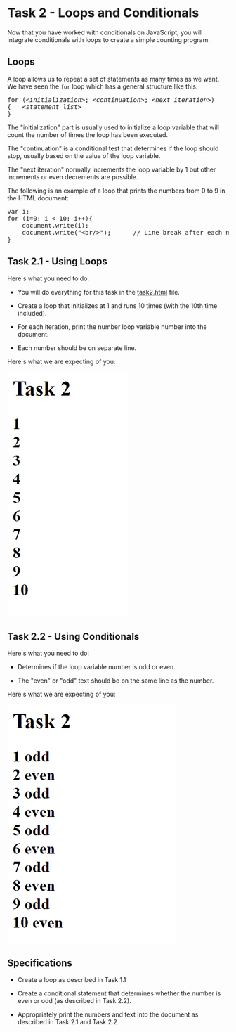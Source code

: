 # Task 2 - Loops and Conditionals

Now that you have worked with conditionals on JavaScript, you will integrate conditionals with loops to create a simple counting program. 

## Loops

A loop allows us to repeat a set of statements as many times as we want. We have seen the `for` loop which has a general structure like this:

<pre>
for (<i>&lt;initialization&gt;</i>; <i>&lt;continuation&gt;</i>; <i>&lt;next iteration&gt;</i>)
{	<i>&lt;statement list&gt;</i>
}
</pre>

The "initialization" part is usually used to initialize a loop variable that will count the number of times the loop has been executed.

The "continuation" is a conditional test that determines if the loop should stop, usually based on the value of the loop variable.

The "next iteration" normally increments the loop variable by 1 but other increments or even decrements are possible.

The following is an example of a loop that prints the numbers from 0 to 9 in the HTML document:

<pre>
var i;
for (i=0; i < 10; i++){	
	document.write(i);
	document.write("&lt;br/&gt;");		// Line break after each number puts each number on a separate line
}
</pre>

## Task 2.1 - Using Loops

Here's what you need to do:

- You will do everything for this task in the <a href="task/task2.html">task2.html</a> file.

- Create a loop that initializes at 1 and runs 10 times (with the 10th time included).

- For each iteration, print the number loop variable number into the document.

- Each number should be on separate line.

Here's what we are expecting of you:

<img src="images/task2_1_output.png"/>

## Task 2.2 - Using Conditionals

Here's what you need to do:

- Determines if the loop variable number is odd or even.

- The "even" or "odd" text should be on the same line as the number.

Here's what we are expecting of you:

<img src="images/task2_2_output.png"/>

## Specifications

- Create a loop as described in Task 1.1

- Create a conditional statement that determines whether the number is even or odd (as described in Task 2.2).

- Appropriately print the numbers and text into the document as described in Task 2.1 and Task 2.2